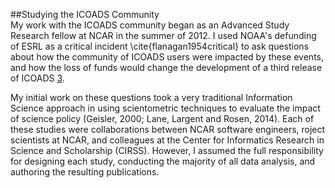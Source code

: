 ##Studying the ICOADS Community
<br> 
My work with the ICOADS community began as an Advanced Study Research fellow at NCAR in the summer of 2012. I used NOAA's defunding of ESRL as a critical incident \cite{flanagan1954critical} to ask questions about how  the community of ICOADS users were impacted by these events, and how the loss of funds would change the development of a third release of ICOADS [3](#3). 

My initial work on these questions took a very traditional Information Science approach in using scientometric techniques to evaluate the impact of science policy (Geisler, 2000; Lane, Largent and Rosen, 2014).  Each of these studies were collaborations between NCAR software engineers, roject scientists at NCAR, and colleagues at the Center for Informatics Research in Science and Scholarship (CIRSS). However, I assumed the full responsibility for designing each study, conducting the majority of all data analysis, and authoring the resulting publications. 